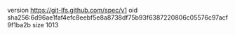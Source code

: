 version https://git-lfs.github.com/spec/v1
oid sha256:6d96ae1faf4efc8eebf5e8a8738df75b93f6387220806c05576c97acf9f1ba2b
size 1013
